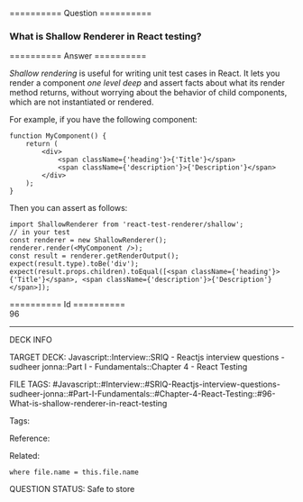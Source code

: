 ========== Question ==========  

### What is Shallow Renderer in React testing?  

========== Answer ==========  

_Shallow rendering_ is useful for writing unit test cases in React. It lets you render a component _one level deep_ and assert facts about what its render method returns, without worrying about the behavior of child components, which are not instantiated or rendered.

For example, if you have the following component:

<!-- codeblock-start -->
<pre><code class="hljs language-javascript"><span class="hljs-keyword">function</span> <span class="hljs-title function_">MyComponent</span>(<span class="hljs-params"></span>) {
    <span class="hljs-keyword">return</span> (
        <span class="xml"><span class="hljs-tag">&#x3C;<span class="hljs-name">div</span>></span>
            <span class="hljs-tag">&#x3C;<span class="hljs-name">span</span> <span class="hljs-attr">className</span>=<span class="hljs-string">{</span>'<span class="hljs-attr">heading</span>'}></span>{'Title'}<span class="hljs-tag">&#x3C;/<span class="hljs-name">span</span>></span>
            <span class="hljs-tag">&#x3C;<span class="hljs-name">span</span> <span class="hljs-attr">className</span>=<span class="hljs-string">{</span>'<span class="hljs-attr">description</span>'}></span>{'Description'}<span class="hljs-tag">&#x3C;/<span class="hljs-name">span</span>></span>
        <span class="hljs-tag">&#x3C;/<span class="hljs-name">div</span>></span></span>
    );
}
</code></pre>
<!-- codeblock-end -->

Then you can assert as follows:

<!-- codeblock-start -->
<pre><code class="hljs language-jsx"><span class="hljs-keyword">import</span> <span class="hljs-title class_">ShallowRenderer</span> <span class="hljs-keyword">from</span> <span class="hljs-string">'react-test-renderer/shallow'</span>;
<span class="hljs-comment">// in your test</span>
<span class="hljs-keyword">const</span> renderer = <span class="hljs-keyword">new</span> <span class="hljs-title class_">ShallowRenderer</span>();
renderer.<span class="hljs-title function_">render</span>(<span class="xml"><span class="hljs-tag">&#x3C;<span class="hljs-name">MyComponent</span> /></span></span>);
<span class="hljs-keyword">const</span> result = renderer.<span class="hljs-title function_">getRenderOutput</span>();
<span class="hljs-title function_">expect</span>(result.<span class="hljs-property">type</span>).<span class="hljs-title function_">toBe</span>(<span class="hljs-string">'div'</span>);
<span class="hljs-title function_">expect</span>(result.<span class="hljs-property">props</span>.<span class="hljs-property">children</span>).<span class="hljs-title function_">toEqual</span>([<span class="xml"><span class="hljs-tag">&#x3C;<span class="hljs-name">span</span> <span class="hljs-attr">className</span>=<span class="hljs-string">{</span>'<span class="hljs-attr">heading</span>'}></span>{'Title'}<span class="hljs-tag">&#x3C;/<span class="hljs-name">span</span>></span></span>, <span class="xml"><span class="hljs-tag">&#x3C;<span class="hljs-name">span</span> <span class="hljs-attr">className</span>=<span class="hljs-string">{</span>'<span class="hljs-attr">description</span>'}></span>{'Description'}<span class="hljs-tag">&#x3C;/<span class="hljs-name">span</span>></span></span>]);
</code></pre>
<!-- codeblock-end -->

========== Id ==========  
96

---

DECK INFO

TARGET DECK: Javascript::Interview::SRIQ - Reactjs interview questions - sudheer jonna::Part I - Fundamentals::Chapter 4 - React Testing

FILE TAGS: #Javascript::#Interview::#SRIQ-Reactjs-interview-questions-sudheer-jonna::#Part-I-Fundamentals::#Chapter-4-React-Testing::#96-What-is-shallow-renderer-in-react-testing

Tags:

Reference:

Related:

```dataview
where file.name = this.file.name
```
QUESTION STATUS: Safe to store
